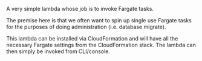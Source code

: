 A very simple lambda whose job is to invoke Fargate
tasks.

The premise here is that we often want to spin up single use
Fargate tasks for the purposes of doing administration (i.e. database migrate).

This lambda can be installed via CloudFormation and will have
all the necessary Fargate settings from the CloudFormation stack. The lambda
can then simply be invoked from CLI/console.
